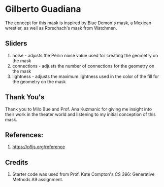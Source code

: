 # Gilberto Guadiana
The concept for this mask is inspired by Blue Demon's mask, a Mexican wrestler, as well as Rorschach's mask from Watchmen.

## Sliders
1. noise - adjusts the Perlin noise value used for creating the geometry on the mask
2. connections - adjusts the number of connections for the geometry on the mask
3. lightness - adjusts the maximum lightness used in the color of the fill for the geometry on the mask


## Thank You's
Thank you to Milo Bue and Prof. Ana Kuzmanic for giving me insight into their work in the theater world and listening to my initial conception of this mask.

## References:
1. https://p5js.org/reference

## Credits
1. Starter code was used from Prof. Kate Compton's CS 396: Generative Methods A9 assignment.
